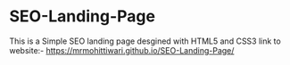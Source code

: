 # SEO-Landing-Page
This is a Simple SEO landing page desgined with HTML5 and CSS3
link to website:-
https://mrmohittiwari.github.io/SEO-Landing-Page/
